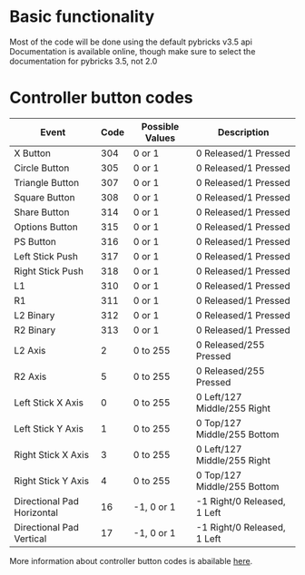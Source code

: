 # Basic functionality
Most of the code will be done using the default pybricks v3.5 api
Documentation is available online, though make sure to select the documentation for pybricks 3.5, not 2.0

# Controller button codes
| Event                      | Code | Possible Values | Description                 |
| -------------------------- | ---- | --------------- | --------------------------- |
| X Button                   | 304 | 0 or 1           | 0 Released/1 Pressed        |
| Circle Button	             | 305 | 0 or 1	          | 0 Released/1 Pressed        |
| Triangle Button	         | 307 | 0 or 1           | 0 Released/1 Pressed        |
| Square Button	             | 308 | 0 or 1           | 0 Released/1 Pressed        |
| Share Button               | 314 | 0 or 1           | 0 Released/1 Pressed        |
| Options Button             | 315 | 0 or 1           | 0 Released/1 Pressed        |
| PS Button	                 | 316 | 0 or 1           | 0 Released/1 Pressed        |
| Left Stick Push	         | 317 | 0 or 1   	      | 0 Released/1 Pressed        |
| Right Stick Push           | 318 | 0 or 1           | 0 Released/1 Pressed        |
| L1                         | 310 | 0 or 1   	      | 0 Released/1 Pressed        |
| R1                         | 311 | 0 or 1           | 0 Released/1 Pressed        |
| L2 Binary	                 | 312 | 0 or 1           | 0 Released/1 Pressed        |
| R2 Binary                  | 313 | 0 or 1           | 0 Released/1 Pressed        |
| L2 Axis                    | 2   | 0 to 255         | 0 Released/255 Pressed      |
| R2 Axis                    | 5   | 0 to 255         | 0 Released/255 Pressed      |
| Left Stick X Axis          | 0   | 0 to 255         | 0 Left/127 Middle/255 Right |
| Left Stick Y Axis          | 1   | 0 to 255 	      | 0 Top/127 Middle/255 Bottom |
| Right Stick X Axis         | 3   | 0 to 255	      | 0 Left/127 Middle/255 Right |
| Right Stick Y Axis         | 4   | 0 to 255         | 0 Top/127 Middle/255 Bottom |
| Directional Pad Horizontal | 16  | -1, 0 or 1	      | -1 Right/0 Released, 1 Left |
| Directional Pad Vertical   | 17  | -1, 0 or 1       | -1 Right/0 Released, 1 Left |

More information about controller button codes is abailable [here](https://github.com/codeadamca/ev3-python-ps4#lego-mindstorms-ev3-pthon-and-a-ps4-controller).

